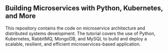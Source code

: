 ## Building Microservices with Python, Kubernetes, and More

This repository contains the code on microservice architecture and distributed systems development.
The tutorial covers the use of Python, Kubernetes, RabbitMQ, MongoDB, and MySQL to build and deploy a scalable, resilient, and efficient microservices-based application.
